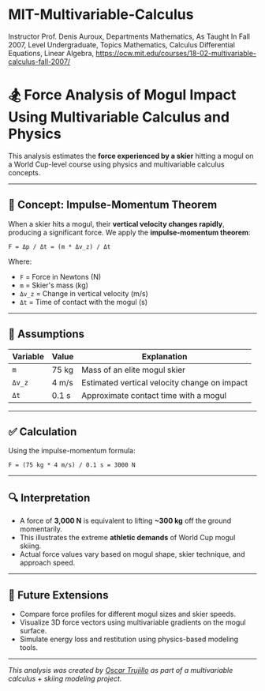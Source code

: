 # MIT-Multivariable-Calculus
Instructor Prof. Denis Auroux, Departments Mathematics, As Taught In Fall 2007, Level Undergraduate, Topics Mathematics, Calculus Differential Equations, Linear Algebra,
https://ocw.mit.edu/courses/18-02-multivariable-calculus-fall-2007/

# 🏂 Force Analysis of Mogul Impact Using Multivariable Calculus and Physics

This analysis estimates the **force experienced by a skier** hitting a mogul on a World Cup-level course using physics and multivariable calculus concepts.

---

## 🧠 Concept: Impulse-Momentum Theorem

When a skier hits a mogul, their **vertical velocity changes rapidly**, producing a significant force. We apply the **impulse-momentum theorem**:

```
F = Δp / Δt = (m * Δv_z) / Δt
```

Where:

- `F` = Force in Newtons (N)  
- `m` = Skier's mass (kg)  
- `Δv_z` = Change in vertical velocity (m/s)  
- `Δt` = Time of contact with the mogul (s)

---

## 📐 Assumptions

| Variable      | Value   | Explanation                                  |
|---------------|---------|----------------------------------------------|
| `m`           | 75 kg   | Mass of an elite mogul skier                 |
| `Δv_z`        | 4 m/s   | Estimated vertical velocity change on impact |
| `Δt`          | 0.1 s   | Approximate contact time with a mogul        |

---

## ✅ Calculation

Using the impulse-momentum formula:

```
F = (75 kg * 4 m/s) / 0.1 s = 3000 N
```

---

## 🔍 Interpretation

- A force of **3,000 N** is equivalent to lifting **~300 kg** off the ground momentarily.
- This illustrates the extreme **athletic demands** of World Cup mogul skiing.
- Actual force values vary based on mogul shape, skier technique, and approach speed.

---

## 📌 Future Extensions

- Compare force profiles for different mogul sizes and skier speeds.
- Visualize 3D force vectors using multivariable gradients on the mogul surface.
- Simulate energy loss and restitution using physics-based modeling tools.

---

*This analysis was created by [Oscar Trujillo](https://github.com/Truskibro) as part of a multivariable calculus + skiing modeling project.*

